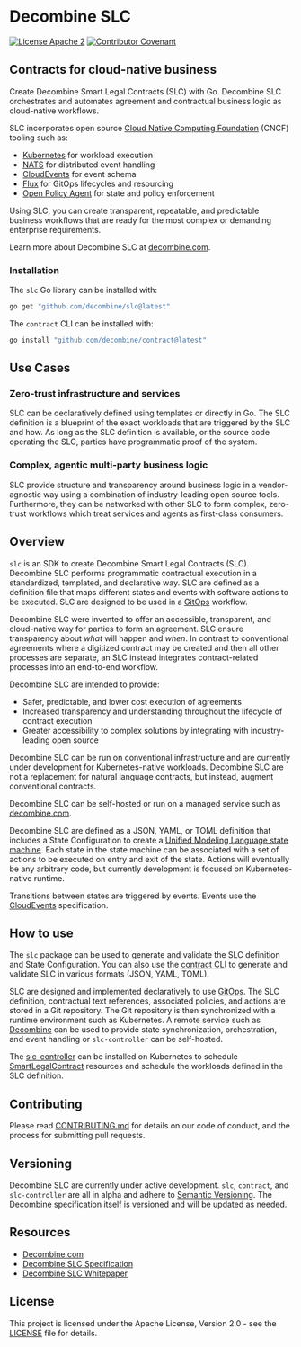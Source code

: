 # Decombine SLC
[![License Apache 2][License-Image]][License-Url] [![Contributor Covenant](https://img.shields.io/badge/Contributor%20Covenant-2.1-4baaaa.svg)](CODE_OF_CONDUCT.md)

[License-Url]: https://www.apache.org/licenses/LICENSE-2.0
[License-Image]: https://img.shields.io/badge/License-Apache2-blue.svg

## Contracts for cloud-native business

Create Decombine Smart Legal Contracts (SLC) with Go. Decombine SLC orchestrates and automates agreement and contractual 
business logic as cloud-native workflows.

SLC incorporates open source [Cloud Native Computing Foundation](https://www.cncf.io/) (CNCF) tooling such as:

- [Kubernetes](https://kubernetes.io/) for workload execution
- [NATS](https://nats.io/) for distributed event handling
- [CloudEvents](https://cloudevents.io/) for event schema
- [Flux](https://fluxcd.io/) for GitOps lifecycles and resourcing
- [Open Policy Agent](https://www.openpolicyagent.org/) for state and policy enforcement

Using SLC, you can create transparent, repeatable, and predictable business workflows that are ready for the most complex or 
demanding enterprise requirements.

Learn more about Decombine SLC at [decombine.com](https://decombine.com).

### Installation

The `slc` Go library can be installed with:

```bash
go get "github.com/decombine/slc@latest"
```

The `contract` CLI can be installed with:

```bash
go install "github.com/decombine/contract@latest"
```

## Use Cases

### Zero-trust infrastructure and services

SLC can be declaratively defined using templates or directly in Go. The SLC definition is a blueprint of the 
exact workloads that are triggered by the SLC and how. As long as the SLC definition is available, or the source code operating 
the SLC, parties have programmatic proof of the system.

### Complex, agentic multi-party business logic

SLC provide structure and transparency around business logic in a vendor-agnostic way using a combination of industry-leading 
open source tools. Furthermore, they can be networked with other SLC to form complex, zero-trust workflows which treat 
services and agents as first-class consumers.

## Overview

`slc` is an SDK to create Decombine Smart Legal Contracts (SLC). Decombine SLC performs programmatic contractual
execution in a standardized, templated, and declarative way. SLC are defined as a definition file that maps different
states and events with software actions to be executed. SLC are designed to be used in a [GitOps](https://www.gitops.tech/) workflow.

Decombine SLC were invented to offer an accessible, transparent, and cloud-native way for parties to form an agreement.
SLC ensure transparency about *what* will happen and *when*. In contrast to conventional agreements where a digitized
contract may be created and then all other processes are separate, an SLC instead integrates contract-related processes
into an end-to-end workflow.

Decombine SLC are intended to provide:

- Safer, predictable, and lower cost execution of agreements
- Increased transparency and understanding throughout the lifecycle of contract execution
- Greater accessibility to complex solutions by integrating with industry-leading open source

Decombine SLC can be run on conventional infrastructure and are currently under development for Kubernetes-native
workloads. Decombine SLC are not a replacement for natural language contracts, but instead, augment conventional contracts.

Decombine SLC can be self-hosted or run on a managed service such as [decombine.com](https://decombine.com).

Decombine SLC are defined as a JSON, YAML, or TOML definition that includes a State Configuration to create a [Unified Modeling
Language state machine](https://en.wikipedia.org/wiki/UML_state_machine). Each state in the state machine can be associated
with a set of actions to be executed on entry and exit of the state. Actions will eventually be any arbitrary code, but currently
development is focused on Kubernetes-native runtime.

Transitions between states are triggered by events. Events use the [CloudEvents](https://cloudevents.io/) specification.

## How to use

The `slc` package can be used to generate and validate the SLC definition and State Configuration. You can also use the
[contract CLI](https://github.com/decombine/contract) to generate and validate SLC in various formats (JSON, YAML, TOML).

SLC are designed and implemented declaratively to use [GitOps](https://www.gitops.tech/). The SLC definition, contractual text references, associated 
policies, and actions are stored in a Git repository. The Git repository is then synchronized with a runtime environment such as
Kubernetes. A remote service such as [Decombine](https://decombine.com) can be used to provide state synchronization, orchestration,
and event handling or `slc-controller` can be self-hosted.

The [slc-controller](https://github.com/decombine/slc-controller) can be installed on Kubernetes to schedule [SmartLegalContract]()
resources and schedule the workloads defined in the SLC definition.

## Contributing

Please read [CONTRIBUTING.md](CONTRIBUTING.md) for details on our code of conduct, and the process for submitting pull requests.

## Versioning

Decombine SLC are currently under active development. `slc`, `contract`, and `slc-controller` are all in alpha and adhere to
[Semantic Versioning](https://semver.org/). The Decombine specification itself is versioned and will be updated as needed.

## Resources

- [Decombine.com](https://decombine.com)
- [Decombine SLC Specification]()
- [Decombine SLC Whitepaper]()

## License

This project is licensed under the Apache License, Version 2.0 - see the [LICENSE](LICENSE) file for details.